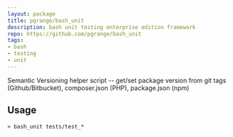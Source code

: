 ```yaml
---
layout: package
title: pgrange/bash_unit
description: bash unit testing enterprise edition framework 
repo: https://github.com/pgrange/bash_unit
tags:
- bash
- testing
- unit
---
```

 
Semantic Versioning helper script  -- get/set package version from git tags (Github/Bitbucket), composer.json (PHP), package.json (npm)
 
## Usage
 
	> bash_unit tests/test_*